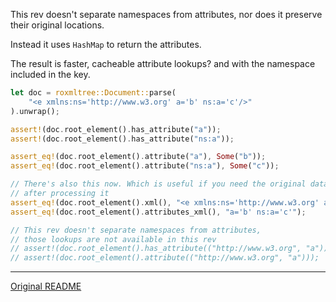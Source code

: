 
This rev doesn't separate namespaces from attributes, 
nor does it preserve their original locations.

Instead it uses `HashMap` to return the attributes.

The result is faster, cacheable attribute lookups? and with the namespace included in the key.

```rust
let doc = roxmltree::Document::parse(
    "<e xmlns:ns='http://www.w3.org' a='b' ns:a='c'/>"
).unwrap();

assert!(doc.root_element().has_attribute("a"));
assert!(doc.root_element().has_attribute("ns:a"));

assert_eq!(doc.root_element().attribute("a"), Some("b"));
assert_eq!(doc.root_element().attribute("ns:a"), Some("c"));

// There's also this now. Which is useful if you need the original data back
// after processing it
assert_eq!(doc.root_element().xml(), "<e xmlns:ns='http://www.w3.org' a='b' ns:a='c'/>");
assert_eq!(doc.root_element().attributes_xml(), "a='b' ns:a='c'");

// This rev doesn't separate namespaces from attributes, 
// those lookups are not available in this rev
// assert!(doc.root_element().has_attribute(("http://www.w3.org", "a")));
// assert!(doc.root_element().attribute(("http://www.w3.org", "a")));
```

---

[Original README](https://github.com/ker0olos/roxmltree/blob/master/README.og.md)
